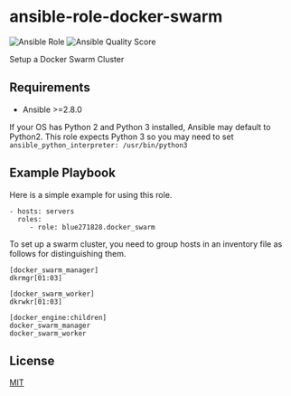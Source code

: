 ansible-role-docker-swarm
=========

![Ansible Role](https://img.shields.io/ansible/role/42991)
![Ansible Quality Score](https://img.shields.io/ansible/quality/42991)

Setup a Docker Swarm Cluster



Requirements
------------

- Ansible >=2.8.0

If your OS has Python 2 and Python 3 installed, Ansible may default to Python2. This role expects Python 3 so you may need to set `ansible_python_interpreter: /usr/bin/python3`

Example Playbook
----------------

Here is a simple example for using this role.



    - hosts: servers
      roles:
         - role: blue271828.docker_swarm



To set up a swarm cluster, you need to group hosts in an inventory file as follows for distinguishing them.

```
[docker_swarm_manager]
dkrmgr[01:03]

[docker_swarm_worker]
dkrwkr[01:03]

[docker_engine:children]
docker_swarm_manager
docker_swarm_worker
```



License
-------

[MIT](https://github.com/blue271828/ansible-role-docker-swarm/blob/master/LICENSE)


